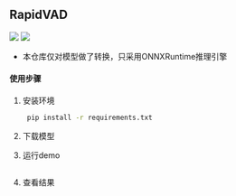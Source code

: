 ## RapidVAD

<p align="left">
    <a href=""><img src="https://img.shields.io/badge/Python->=3.7,<=3.10-aff.svg"></a>
    <a href=""><img src="https://img.shields.io/badge/OS-Linux%2C%20Win%2C%20Mac-pink.svg"></a>
</p>

- 本仓库仅对模型做了转换，只采用ONNXRuntime推理引擎

#### 使用步骤
1. 安装环境
   ```bash
    pip install -r requirements.txt
   ```
2. 下载模型

3. 运行demo
    ```python
    ```
4. 查看结果
   ```text
   ```